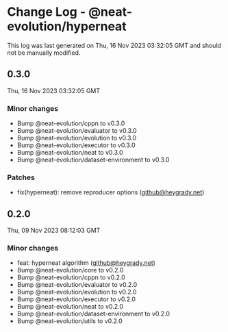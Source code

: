 # Change Log - @neat-evolution/hyperneat

This log was last generated on Thu, 16 Nov 2023 03:32:05 GMT and should not be manually modified.

<!-- Start content -->

## 0.3.0

Thu, 16 Nov 2023 03:32:05 GMT

### Minor changes

- Bump @neat-evolution/cppn to v0.3.0
- Bump @neat-evolution/evaluator to v0.3.0
- Bump @neat-evolution/evolution to v0.3.0
- Bump @neat-evolution/executor to v0.3.0
- Bump @neat-evolution/neat to v0.3.0
- Bump @neat-evolution/dataset-environment to v0.3.0

### Patches

- fix(hyperneat): remove reproducer options (github@heygrady.net)

## 0.2.0

Thu, 09 Nov 2023 08:12:03 GMT

### Minor changes

- feat: hyperneat algorithm (github@heygrady.net)
- Bump @neat-evolution/core to v0.2.0
- Bump @neat-evolution/cppn to v0.2.0
- Bump @neat-evolution/evaluator to v0.2.0
- Bump @neat-evolution/evolution to v0.2.0
- Bump @neat-evolution/executor to v0.2.0
- Bump @neat-evolution/neat to v0.2.0
- Bump @neat-evolution/dataset-environment to v0.2.0
- Bump @neat-evolution/utils to v0.2.0
